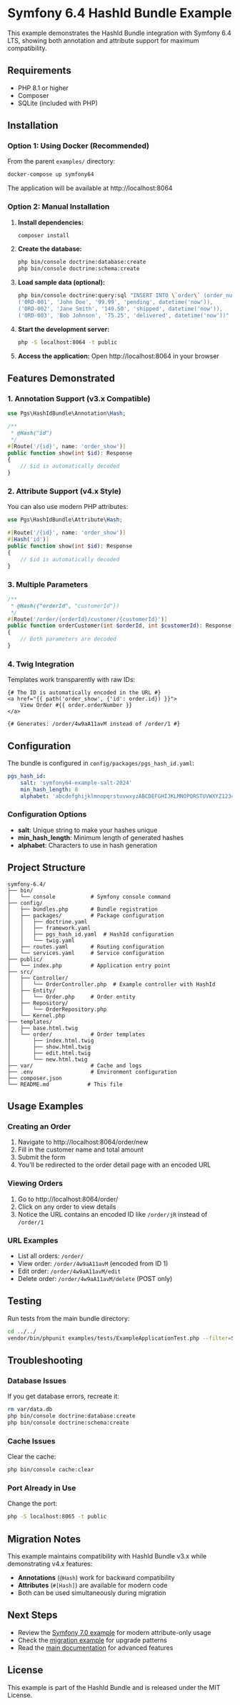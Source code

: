 # Symfony 6.4 HashId Bundle Example

This example demonstrates the HashId Bundle integration with Symfony 6.4 LTS, showing both annotation and attribute support for maximum compatibility.

## Requirements

- PHP 8.1 or higher
- Composer
- SQLite (included with PHP)

## Installation

### Option 1: Using Docker (Recommended)

From the parent `examples/` directory:

```bash
docker-compose up symfony64
```

The application will be available at http://localhost:8064

### Option 2: Manual Installation

1. **Install dependencies:**
   ```bash
   composer install
   ```

2. **Create the database:**
   ```bash
   php bin/console doctrine:database:create
   php bin/console doctrine:schema:create
   ```

3. **Load sample data (optional):**
   ```bash
   php bin/console doctrine:query:sql "INSERT INTO \`order\` (order_number, customer_name, total_amount, status, created_at) VALUES
   ('ORD-001', 'John Doe', '99.99', 'pending', datetime('now')),
   ('ORD-002', 'Jane Smith', '149.50', 'shipped', datetime('now')),
   ('ORD-003', 'Bob Johnson', '75.25', 'delivered', datetime('now'))"
   ```

4. **Start the development server:**
   ```bash
   php -S localhost:8064 -t public
   ```

5. **Access the application:**
   Open http://localhost:8064 in your browser

## Features Demonstrated

### 1. Annotation Support (v3.x Compatible)

```php
use Pgs\HashIdBundle\Annotation\Hash;

/**
 * @Hash("id")
 */
#[Route('/{id}', name: 'order_show')]
public function show(int $id): Response
{
    // $id is automatically decoded
}
```

### 2. Attribute Support (v4.x Style)

You can also use modern PHP attributes:

```php
use Pgs\HashIdBundle\Attribute\Hash;

#[Route('/{id}', name: 'order_show')]
#[Hash('id')]
public function show(int $id): Response
{
    // $id is automatically decoded
}
```

### 3. Multiple Parameters

```php
/**
 * @Hash({"orderId", "customerId"})
 */
#[Route('/order/{orderId}/customer/{customerId}')]
public function orderCustomer(int $orderId, int $customerId): Response
{
    // Both parameters are decoded
}
```

### 4. Twig Integration

Templates work transparently with raw IDs:

```twig
{# The ID is automatically encoded in the URL #}
<a href="{{ path('order_show', {'id': order.id}) }}">
    View Order #{{ order.orderNumber }}
</a>

{# Generates: /order/4w9aA11avM instead of /order/1 #}
```

## Configuration

The bundle is configured in `config/packages/pgs_hash_id.yaml`:

```yaml
pgs_hash_id:
    salt: 'symfony64-example-salt-2024'
    min_hash_length: 8
    alphabet: 'abcdefghijklmnopqrstuvwxyzABCDEFGHIJKLMNOPQRSTUVWXYZ1234567890'
```

### Configuration Options

- **salt**: Unique string to make your hashes unique
- **min_hash_length**: Minimum length of generated hashes
- **alphabet**: Characters to use in hash generation

## Project Structure

```
symfony-6.4/
├── bin/
│   └── console           # Symfony console command
├── config/
│   ├── bundles.php       # Bundle registration
│   ├── packages/         # Package configuration
│   │   ├── doctrine.yaml
│   │   ├── framework.yaml
│   │   ├── pgs_hash_id.yaml  # HashId configuration
│   │   └── twig.yaml
│   ├── routes.yaml       # Routing configuration
│   └── services.yaml     # Service configuration
├── public/
│   └── index.php         # Application entry point
├── src/
│   ├── Controller/
│   │   └── OrderController.php  # Example controller with HashId
│   ├── Entity/
│   │   └── Order.php     # Order entity
│   ├── Repository/
│   │   └── OrderRepository.php
│   └── Kernel.php
├── templates/
│   ├── base.html.twig
│   └── order/            # Order templates
│       ├── index.html.twig
│       ├── show.html.twig
│       ├── edit.html.twig
│       └── new.html.twig
├── var/                  # Cache and logs
├── .env                  # Environment configuration
├── composer.json
└── README.md            # This file
```

## Usage Examples

### Creating an Order

1. Navigate to http://localhost:8064/order/new
2. Fill in the customer name and total amount
3. Submit the form
4. You'll be redirected to the order detail page with an encoded URL

### Viewing Orders

1. Go to http://localhost:8064/order/
2. Click on any order to view details
3. Notice the URL contains an encoded ID like `/order/jR` instead of `/order/1`

### URL Examples

- List all orders: `/order/`
- View order: `/order/4w9aA11avM` (encoded from ID 1)
- Edit order: `/order/4w9aA11avM/edit`
- Delete order: `/order/4w9aA11avM/delete` (POST only)

## Testing

Run tests from the main bundle directory:

```bash
cd ../../
vendor/bin/phpunit examples/tests/ExampleApplicationTest.php --filter=Symfony64
```

## Troubleshooting

### Database Issues

If you get database errors, recreate it:

```bash
rm var/data.db
php bin/console doctrine:database:create
php bin/console doctrine:schema:create
```

### Cache Issues

Clear the cache:

```bash
php bin/console cache:clear
```

### Port Already in Use

Change the port:

```bash
php -S localhost:8065 -t public
```

## Migration Notes

This example maintains compatibility with HashId Bundle v3.x while demonstrating v4.x features:

- **Annotations** (`@Hash`) work for backward compatibility
- **Attributes** (`#[Hash]`) are available for modern code
- Both can be used simultaneously during migration

## Next Steps

- Review the [Symfony 7.0 example](../symfony-7.0/) for modern attribute-only usage
- Check the [migration example](../migration-example/) for upgrade patterns
- Read the [main documentation](../../README.md) for advanced features

## License

This example is part of the HashId Bundle and is released under the MIT License.